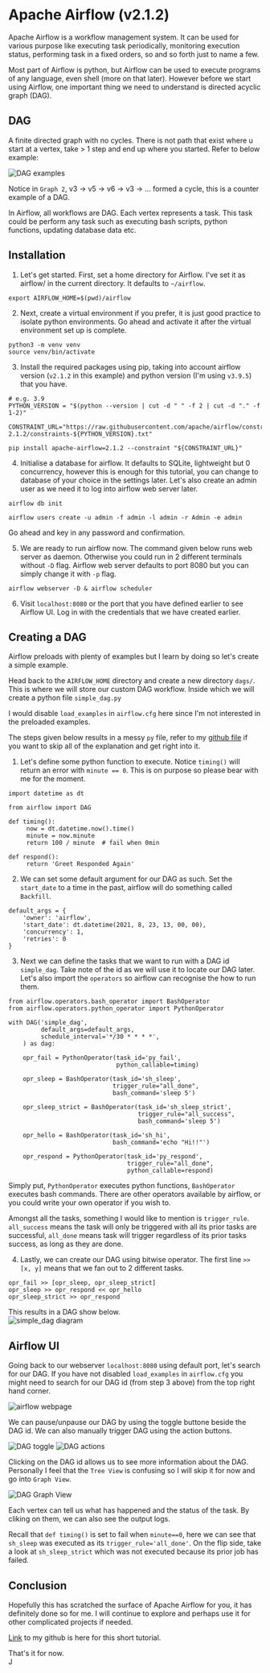 # Apache Airflow (v2.1.2)

Apache Airflow is a workflow management system. It can be used for various purpose like executing task periodically, monitoring execution status, performing task in a fixed orders, so and so forth just to name a few.

Most part of Airflow is python, but Airflow can be used to execute programs of any language, even shell (more on that later). However before we start using Airflow, one important thing we need to understand is directed acyclic graph (DAG).

## DAG
A finite directed graph with no cycles. There is not path that exist where u start at a vertex, take > 1 step and end up where you started. Refer to below example:

![DAG examples](https://raw.githubusercontent.com/cjiefeng/hosting/master/Blog%20Images/DAG%20example.png)

Notice in `Graph 2`, v3 -> v5 -> v6 -> v3 -> ... formed a cycle, this is a counter example of a DAG.

In Airflow, all workflows are DAG. Each vertex represents a task. This task could be perform any task such as executing bash scripts, python functions, updating database data etc.

##  Installation
1. Let's get started. First, set a home directory for Airflow. I've set it as airflow/ in the current directory. It defaults to `~/airflow`.
  ```
  export AIRFLOW_HOME=$(pwd)/airflow
  ```

2. Next, create a virtual environment if you prefer, it is just good practice to isolate python environments. Go ahead and activate it after the virtual environment set up is complete.
  ```
  python3 -m venv venv
  source venv/bin/activate
  ```

3. Install the required packages using pip, taking into account airflow version (`v2.1.2` in this example) and python version (I'm using `v3.9.5`) that you have.
  ```
  # e.g. 3.9
  PYTHON_VERSION = "$(python --version | cut -d " " -f 2 | cut -d "." -f 1-2)"

  CONSTRAINT_URL="https://raw.githubusercontent.com/apache/airflow/constraints-2.1.2/constraints-${PYTHON_VERSION}.txt"

  pip install apache-airflow=2.1.2 --constraint "${CONSTRAINT_URL}"
  ```

4. Initialise a database for airflow. It defaults to SQLite, lightweight but 0 concurrency, however this is enough for this tutorial, you can change to database of your choice in the settings later. Let's also create an admin user as we need it to log into airflow web server later.
  ```
  airflow db init

  airflow users create -u admin -f admin -l admin -r Admin -e admin
  ```
Go ahead and key in any password and confirmation.

5. We are ready to run airflow now. The command given below runs web server as daemon. Otherwise you could run in 2 different terminals without `-D` flag. Airflow web server defaults to port 8080 but you can simply change it with `-p` flag.
  ```
  airflow webserver -D & airflow scheduler
  ```

6. Visit `localhost:8080` or the port that you have defined earlier to see Airflow UI. Log in with the credentials that we have created earlier.

## Creating a DAG
Airflow preloads with plenty of examples but I learn by doing so let's create a simple example.

Head back to the `AIRFLOW_HOME` directory and create a new directory `dags/`. This is where we will store our custom DAG workflow. Inside which we will create a python file `simple_dag.py`

I would disable `load_examples` in `airflow.cfg` here since I'm not interested in the preloaded examples.

The steps given below results in a messy `py` file, refer to my [github file](https://github.com/cjiefeng/airflow-tutorial/blob/master/airflow/dags/simple_dag.py) if you want to skip all of the explanation and get right into it.

1. Let's define some python function to execute. Notice `timing()` will return an error with `minute == 0`. This is on purpose so please bear with me for the moment.
  ```
  import datetime as dt  

  from airflow import DAG

  def timing():
       now = dt.datetime.now().time()
       minute = now.minute
       return 100 / minute  # fail when 0min

  def respond():
       return 'Greet Responded Again'
  ```

2. We can set some default argument for our DAG as such. Set the `start_date` to a time in the past, airflow will do something called `Backfill`.
  ```
  default_args = {
      'owner': 'airflow',
      'start_date': dt.datetime(2021, 8, 23, 13, 00, 00),
      'concurrency': 1,
      'retries': 0
  }
  ```

3. Next we can define the tasks that we want to run with a DAG id `simple_dag`. Take note of the id as we will use it to locate our DAG later. Let's also import the `operators` so airflow can recognise the how to run them.
  ```
  from airflow.operators.bash_operator import BashOperator
  from airflow.operators.python_operator import PythonOperator

  with DAG('simple_dag',
           default_args=default_args,
           schedule_interval='*/30 * * * *',
      ) as dag:

      opr_fail = PythonOperator(task_id='py_fail',
                                python_callable=timing)

      opr_sleep = BashOperator(task_id='sh_sleep',
                               trigger_rule="all_done",
                               bash_command='sleep 5')

      opr_sleep_strict = BashOperator(task_id='sh_sleep_strict',
                                      trigger_rule="all_success",
                                      bash_command='sleep 5')

      opr_hello = BashOperator(task_id='sh_hi',
                               bash_command='echo "Hi!!"')

      opr_respond = PythonOperator(task_id='py_respond',
                                   trigger_rule="all_done",
                                   python_callable=respond)
  ```
  Simply put, `PythonOperator` executes python functions, `BashOperator` executes bash commands. There are other operators available by airflow, or you could write your own operator if you wish to.

  Amongst all the tasks, something I would like to mention is `trigger_rule`. `all_success` means the task will only be triggered with all its prior tasks are successful, `all_done` means task will trigger regardless of its prior tasks success, as long as they are done.

4. Lastly, we can create our DAG using bitwise operator. The first line `>> [x, y]` means that we fan out to 2 different tasks.
```
opr_fail >> [opr_sleep, opr_sleep_strict]
opr_sleep >> opr_respond << opr_hello
opr_sleep_strict >> opr_respond
```
  This results in a DAG show below.  
  ![simple_dag diagram](https://raw.githubusercontent.com/cjiefeng/hosting/master/Project%20Images/DAG.png)

## Airflow UI
Going back to our webserver `localhost:8080` using default port, let's search for our DAG. If you have not disabled `load_examples` in `airflow.cfg` you might need to search for our DAG id (from step 3 above) from the top right hand corner.

![airflow webpage](https://raw.githubusercontent.com/cjiefeng/hosting/master/Blog%20Images/airflow%20webpage.png)

We can pause/unpause our DAG by using the toggle buttone beside the DAG id. We can also manually trigger DAG using the action buttons.

![DAG toggle](https://raw.githubusercontent.com/cjiefeng/hosting/master/Blog%20Images/DAG%20toggle.png)
![DAG actions](https://raw.githubusercontent.com/cjiefeng/hosting/master/Blog%20Images/DAG%20action.png)

Clicking on the DAG id allows us to see more information about the DAG. Personally I feel that the `Tree View` is confusing so I will skip it for now and go into `Graph View`.

![DAG Graph View](https://raw.githubusercontent.com/cjiefeng/hosting/master/Blog%20Images/DAG%20graph%20view.png)

Each vertex can tell us what has happened and the status of the task. By cliking on them, we can also see the output logs.

Recall that `def timing()` is set to fail when `minute==0`, here we can see that `sh_sleep` was executed as its `trigger_rule='all_done'`. On the flip side, take a look at `sh_sleep_strict` which was not executed because its prior job has failed.

## Conclusion
Hopefully this has scratched the surface of Apache Airflow for you, it has definitely done so for me. I will continue to explore and perhaps use it for other complicated projects if needed.

[Link](https://github.com/cjiefeng/airflow-tutorial) to my github is here for this short tutorial.

That's it for now.  
J
